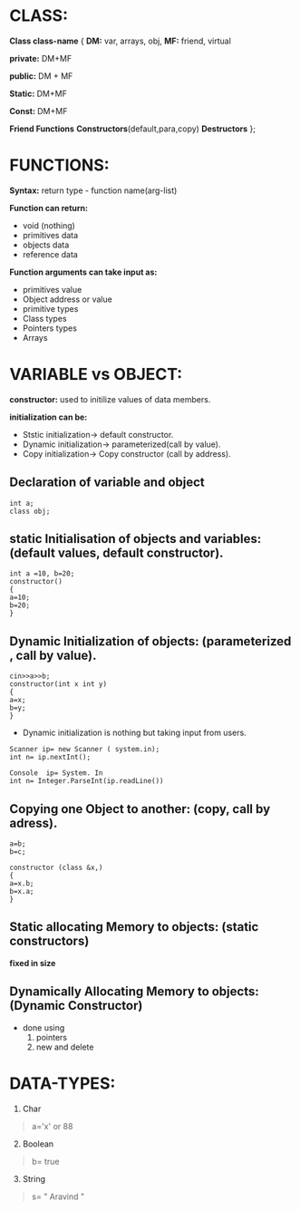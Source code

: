 # CLASS:

**Class class-name**
{
**DM:** var, arrays, obj,
**MF:** friend, virtual

**private:** DM+MF

**public:** DM + MF

**Static:** DM+MF

**Const:** DM+MF

**Friend Functions**
**Constructors**(default,para,copy)
**Destructors**
};

# FUNCTIONS:

**Syntax:** return type - function name(arg-list)

**Function can return:**

* void (nothing)
* primitives data
* objects data
* reference data

**Function arguments can take input as:**

* primitives value
* Object address or value
* primitive types
* Class types
* Pointers types
* Arrays

# VARIABLE vs OBJECT:

**constructor:** used to initilize values of data members.

**initialization can be:**

* Ststic initialization-> default constructor.
* Dynamic  initialization-> parameterized(call by value).
* Copy initialization-> Copy constructor (call by address).

## Declaration of variable and object

```
int a;
class obj;
```

## static Initialisation of objects and variables: (default values, default constructor).

```
int a =10, b=20;
constructor()
{
a=10;
b=20;
}
```
## Dynamic Initialization of objects: (parameterized , call by value).

```
cin>>a>>b;
constructor(int x int y)
{
a=x;
b=y;
}
```
* Dynamic initialization is nothing but taking input from users.
  
```  
Scanner ip= new Scanner ( system.in);
int n= ip.nextInt();

Console  ip= System. In
int n= Integer.ParseInt(ip.readLine())
```
## Copying one Object to another: (copy, call by adress).

```
a=b;
b=c;

constructor (class &x,)
{
a=x.b;
b=x.a;
}
```

## Static allocating Memory to objects: (static constructors)

**fixed in size**

## Dynamically Allocating Memory  to objects: (Dynamic Constructor)

* done using
    1. pointers
    2. new and delete

# DATA-TYPES:

1. Char 
> a='x' or 88
2. Boolean 
> b= true
3. String 
>s=  "  Aravind "
